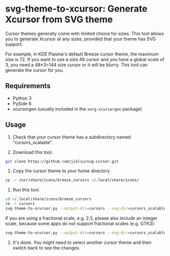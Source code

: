 # svg-theme-to-xcursor: Generate Xcursor from SVG theme

Cursor themes generally come with limited choice for sizes. This tool allows you to generate Xcursor at any sizes, provided that your theme has SVG support.

For example, in KDE Plasma's default Breeze cursor theme, the maximum size is 72. If you want to use a size 48 cursor and you have a global scale of 3, you need a 48*3=144 size cursor or it will be blurry. This tool can generate the cursor for you.

## Requirements

- Python 3
- PySide 6
- xcursorgen (usually included in the `xorg-xcursorgen` package)

## Usage

1. Check that your cursor theme has a subdirectory named "cursors_scalable".

1. Download this tool.

```bash
git clone https://github.com/jinliu/svg-cursor.git
```

1. Copy the cursor theme to your home directory.

```bash
cp -r /usr/share/icons/breeze_cursors ~/.local/share/icons/
```

1. Run this tool.

```bash
cd ~/.local/share/icons/breeze_cursors
rm -r cursors
svg-theme-to-xcursor.py --output-dir=cursors --svg-dir=cursors_scalable --sizes=48 --scales=1,3
```

If you are using a fractional scale, e.g. 2.5, please also include an integer scale, because some apps do not support fractional scales (e.g. GTK3):

```bash
svg-theme-to-xcursor.py --output-dir=cursors --svg-dir=cursors_scalable --sizes=48 --scales=1,2.5,3
```

1. It's done. You might need to select another cursor theme and then switch back to see the changes.

